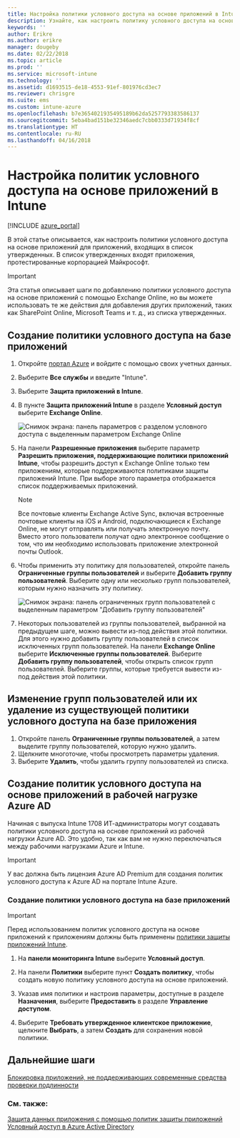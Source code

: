 ```yaml
---
title: Настройка политики условного доступа на основе приложений в Intune
description: Узнайте, как настроить политику условного доступа на основе приложений в Intune.
keywords: ''
author: Erikre
ms.author: erikre
manager: dougeby
ms.date: 02/22/2018
ms.topic: article
ms.prod: ''
ms.service: microsoft-intune
ms.technology: ''
ms.assetid: d1693515-de18-4553-91ef-801976cd3ec7
ms.reviewer: chrisgre
ms.suite: ems
ms.custom: intune-azure
ms.openlocfilehash: b7e3654021935495189b62da5257793383586137
ms.sourcegitcommit: 5eba4bad151be32346aedc7cbb0333d71934f8cf
ms.translationtype: HT
ms.contentlocale: ru-RU
ms.lasthandoff: 04/16/2018
---
```

# <a name="set-up-app-based-conditional-access-policies-with-intune"></a>Настройка политик условного доступа на основе приложений в Intune

[!INCLUDE [azure_portal](./includes/azure_portal.md)]

В этой статье описывается, как настроить политики условного доступа на основе приложений для приложений, входящих в список утвержденных. В список утвержденных входят приложения, протестированные корпорацией Майкрософт.

> [!IMPORTANT]
> Эта статья описывает шаги по добавлению политики условного доступа на основе приложений с помощью Exchange Online, но вы можете использовать те же действия для добавления других приложений, таких как SharePoint Online, Microsoft Teams и т. д., из списка утвержденных.

## <a name="to-create-an-app-based-conditional-access-policy"></a>Создание политики условного доступа на базе приложений
1.  Откройте [портал Azure](https://portal.azure.com) и войдите с помощью своих учетных данных.

2.  Выберите **Все службы** и введите "Intune".

3.  Выберите **Защита приложений в Intune**.

4.  В пункте **Защита приложений Intune** в разделе **Условный доступ** выберите **Exchange Online**.

    ![Снимок экрана: панель параметров с разделом условного доступа с выделенным параметром Exchange Online](./media/MAM-conditional-access-1.png)

6. На панели **Разрешенные приложения** выберите параметр **Разрешить приложения, поддерживающие политики приложений Intune**, чтобы разрешить доступ к Exchange Online только тем приложениям, которые поддерживаются политиками защиты приложений Intune. При выборе этого параметра отображается список поддерживаемых приложений.

    > [!NOTE]
    > Все почтовые клиенты Exchange Active Sync, включая встроенные почтовые клиенты на iOS и Android, подключающиеся к Exchange Online, не могут отправлять или получать электронную почту. Вместо этого пользователи получат одно электронное сообщение о том, что им необходимо использовать приложение электронной почты Outlook.

7. Чтобы применить эту политику для пользователей, откройте панель **Ограниченные группы пользователей** и выберите **Добавить группу пользователей**. Выберите одну или несколько групп пользователей, которым нужно назначить эту политику.

    ![Снимок экрана: панель ограниченных групп пользователей с выделенным параметром "Добавить группу пользователей"](./media/mam-ca-add-user-group.png)

8. Некоторых пользователей из группы пользователей, выбранной на предыдущем шаге, можно вывести из-под действия этой политики. Для этого нужно добавить группу пользователей в список исключенных групп пользователей. На панели **Exchange Online** выберите **Исключенные группы пользователей**. Выберите **Добавить группу пользователей**, чтобы открыть список групп пользователей. Выберите группы, которые требуется вывести из-под действия этой политики.

## <a name="to-modify-or-delete-user-groups-from-an-existing-app-based-ca-policy"></a>Изменение групп пользователей или их удаление из существующей политики условного доступа на базе приложения

1. Откройте панель **Ограниченные группы пользователей**, а затем выделите группу пользователей, которую нужно удалить.
2. Щелкните многоточие, чтобы просмотреть параметры удаления.
3. Выберите **Удалить**, чтобы удалить группу пользователей из списка.

## <a name="create-app-based-conditional-access-policies-in-azure-ad-workload"></a>Создание политик условного доступа на основе приложений в рабочей нагрузке Azure AD

Начиная с выпуска Intune 1708 ИТ-администраторы могут создавать политики условного доступа на основе приложений из рабочей нагрузки Azure AD. Это удобно, так как вам не нужно переключаться между рабочими нагрузками Azure и Intune.

> [!IMPORTANT]
> У вас должна быть лицензия Azure AD Premium для создания политик условного доступа к Azure AD на портале Intune Azure.

### <a name="to-create-an-app-based-conditional-access-policy"></a>Создание политики условного доступа на базе приложений

> [!IMPORTANT]
> Перед использованием политик условного доступа на основе приложений к приложениям должны быть применены [политики защиты приложений Intune](app-protection-policies.md).

1. На **панели мониторинга Intune** выберите **Условный доступ**.

2. На панели **Политики** выберите пункт **Создать политику**, чтобы создать новую политику условного доступа на основе приложений.

4. Указав имя политики и настроив параметры, доступные в разделе **Назначения**, выберите **Предоставить** в разделе **Управление доступом**.

5. Выберите **Требовать утвержденное клиентское приложение**, щелкните **Выбрать**, а затем **Создать** для сохранения новой политики.

## <a name="next-steps"></a>Дальнейшие шаги
[Блокировка приложений, не поддерживающих современные средства проверки подлинности](app-modern-authentication-block.md)

### <a name="see-also"></a>См. также:

[Защита данных приложения с помощью политик защиты приложений](app-protection-policies.md)
[Условный доступ в Azure Active Directory](https://docs.microsoft.com/azure/active-directory/active-directory-conditional-access)
